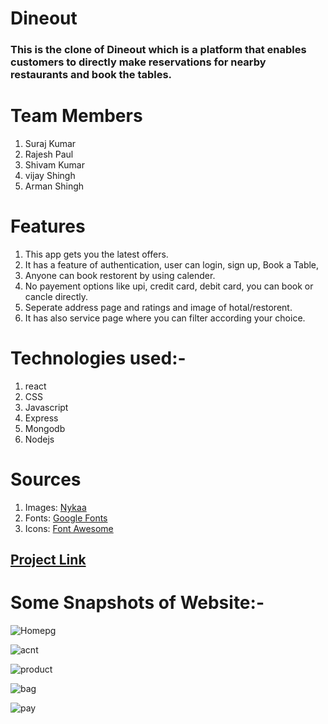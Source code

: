 # Dineout


### This is the clone of Dineout which is a platform that enables customers to directly make reservations for nearby restaurants and book the tables.


# Team Members
1. Suraj Kumar
2. Rajesh Paul
3. Shivam Kumar
4. vijay Shingh
5. Arman Shingh
# Features
1. This app gets you the latest offers.
2. It has a feature of authentication, user can login, sign up, Book a Table, 
3. Anyone can book restorent by using calender.
4. No payement options like upi, credit card, debit card, you can book or cancle directly.
5. Seperate address page and ratings and image of hotal/restorent.
6. It has also service page  where you can filter according your choice.

# Technologies used:-
1. react 
2. CSS 
3. Javascript
4. Express
5. Mongodb
6. Nodejs



# Sources
1. Images: [Nykaa](https://www.nykaa.com/)
2. Fonts: [Google Fonts](https://fonts.google.com/)
3. Icons: [Font Awesome](https://fontawesome.com/)


## [Project Link](https://dineout-rajp62.vercel.app/)



# Some Snapshots of Website:-

![Homepg](https://user-images.githubusercontent.com/58744974/135759931-1c43b71f-514c-4d71-b95f-164059f903ba.jpg)

![acnt](https://user-images.githubusercontent.com/58744974/135760010-c817a14c-c36c-4ef7-94c2-c5dece25accc.jpg)

![product](https://user-images.githubusercontent.com/58744974/135760068-3742f04a-3e32-4680-b19f-2fc1479032b5.jpg)

![bag](https://user-images.githubusercontent.com/58744974/135760150-fb76cde2-8562-4a26-a8bb-f1dc0a282270.jpg)

![pay](https://user-images.githubusercontent.com/58744974/135760160-d95b779a-c19b-451d-8068-5365b957d4bb.jpg)



